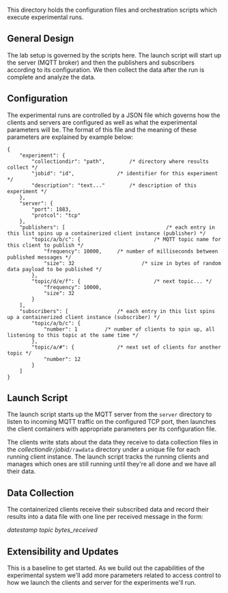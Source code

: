 This directory holds the configuration files and orchestration scripts which execute experimental runs.

## General Design
The lab setup is governed by the scripts here. The launch script will start up the server (MQTT broker) and then the publishers and subscribers according to its configuration.
We then collect the data after the run is complete and analyze the data.

## Configuration
The experimental runs are controlled by a JSON file which governs how the clients and servers are configured as well as what the experimental parameters will be. The format of this file and the meaning of these parameters are explained by example below:
```
{
	"experiment": {
		"collectiondir": "path",		/* directory where results collect */
		"jobid": "id",				/* identifier for this experiment */
		"description": "text..."		/* description of this experiment */
	},
	"server": {
		"port": 1883,
		"protcol": "tcp"
	},
	"publishers": [                                 /* each entry in this list spins up a containerized client instance (publisher) */
		"topic/a/b/c": {                        /* MQTT topic name for this client to publish */
			"frequency": 10000,		/* number of milliseconds between published messages */
			"size": 32                      /* size in bytes of random data payload to be published */
		},
		"topic/d/e/f": {                        /* next topic... */
			"frequency": 10000,		
			"size": 32                      
		}
	],
	"subscribers": [				/* each entry in this list spins up a containerized client instance (subscriber) */
		"topic/a/b/c": {
			"number": 1			/* number of clients to spin up, all listening to this topic at the same time */
		},
		"topic/a/#": {				/* next set of clients for another topic */
			"number": 12
		}
	]
}
```

## Launch Script
The launch script starts up the MQTT server from the `server` directory to listen to incoming MQTT traffic on the configured TCP port, then launches
the client containers with appropriate parameters per its configuration file.

The clients write stats about the data they receive to data collection files in the *collectiondir*`/`*jobid*`/rawdata` directory under a unique file for each running client instance. The launch script tracks the running clients and manages
which ones are still running until they're all done and we have all their data.

## Data Collection
The containerized clients receive their subscribed data and record their results into a data file with one line per received message in the form:

*datestamp* *topic* *bytes_received*

## Extensibility and Updates
This is a baseline to get started. As we build out the capabilities of the experimental system we'll add more parameters related to access control to how we launch the clients and server for the experiments we'll run.
